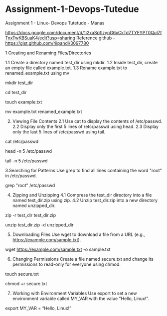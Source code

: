 # Assignment-1-Devops-Tutedue

Assignment 1 - Linux- Devops Tutetude - Manas

https://docs.google.com/document/d/1i2xaSp1lzynG6xCkTd7TYEYPT0Qul7fTnxTwKBSuaK4/edit?usp=sharing
Reference github - https://gist.github.com/riipandi/3097780

1 Creating and Renaming Files/Directories

1.1 Create a directory named test_dir using mkdir.
1.2 Inside test_dir, create an empty file called example.txt.
1.3 Rename example.txt to renamed_example.txt using mv

mkdir test_dir

cd  test_dir

touch example.txt

mv example.txt renamed_example.txt


2. Viewing File Contents
2.1 Use cat to display the contents of /etc/passwd.
2.2 Display only the first 5 lines of /etc/passwd using head.
2.3 Display only the last 5 lines of /etc/passwd using tail.

cat /etc/passwd

head -n 5 /etc/passwd

tail -n 5 /etc/passwd


3.Searching for Patterns
Use grep to find all lines containing the word "root" in /etc/passwd.


grep "root" /etc/passwd


4. Zipping and Unzipping
4.1 Compress the test_dir directory into a file named test_dir.zip using zip.
4.2 Unzip test_dir.zip into a new directory named unzipped_dir.

zip -r test_dir test_dir.zip

unzip test_dir.zip -d unzipped_dir


5. Downloading Files
Use wget to download a file from a URL (e.g., https://example.com/sample.txt).


wget  https://example.com/sample.txt -o sample.txt



6. Changing Permissions
Create a file named secure.txt and change its permissions to read-only for everyone using chmod.

touch secure.txt

chmod +r secure.txt


7. Working with Environment Variables
Use export to set a new environment variable called MY_VAR with the value "Hello, Linux!".


export MY_VAR = “Hello, Linux!”






